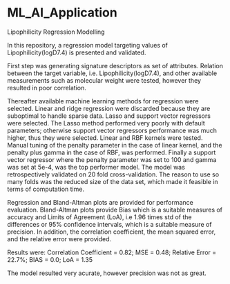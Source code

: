 # ML_AI_Application
Lipophilicity Regression Modelling 

In this repository, a regression model targeting values of Lipophilicity(logD7.4) is presented and validated. 

First step was generating signature descriptors as set of attributes. Relation between the target variable, i.e. Lipophilicity(logD7.4), and other available measurements such as molecular weight were tested, however they resulted in poor correlation.

Thereafter available machine learning methods for regression were selected. Linear and ridge regression were discarded because they are suboptimal to handle sparse data. Lasso and support vector regressors were selected. The Lasso method performed very poorly with default parameters; otherwise support vector regressors performance was much higher, thus they were selected. Linear and RBF kernels were tested. Manual tuning of the penalty parameter in the case of linear kernel, and the penalty plus gamma in the case of RBF, was performed. Finally a support vector regressor where the penalty parameter was set to 100 and gamma was set at 5e-4, was the top performer model. The model was retrospectively validated on 20 fold cross-validation. The reason to use so many folds was the reduced size of the data set, which made it feasible in terms of computation time.

Regression and Bland-Altman plots are provided for performance evaluation. Bland-Altman plots provide Bias which is a suitable measures of accuracy and Limits of Agreement (LoA), i.e 1.96 times std of the differences or 95% confidence intervals, which is a suitable measure of precision. In addition, the correlation coefficient, the mean squared error, and the relative error were provided.

Results were: 
Correlation Coefficient = 0.82;
MSE = 0.48;
Relative Error = 22.7%;
BIAS = 0.0;
LoA = 1.35

The model resulted very acurate, however precision was not as great.
